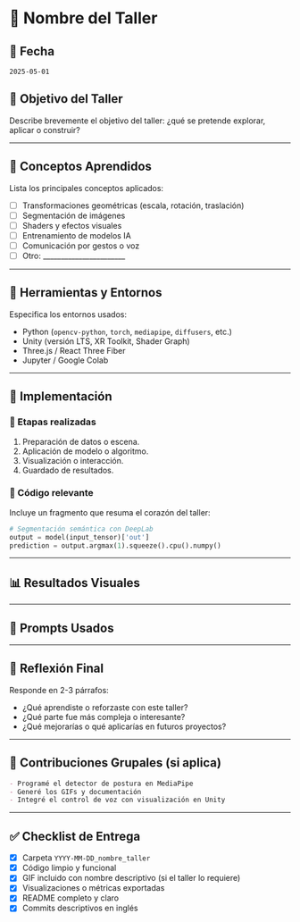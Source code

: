 # 🧪 Nombre del Taller

## 📅 Fecha
`2025-05-01` 


## 🎯 Objetivo del Taller

Describe brevemente el objetivo del taller: ¿qué se pretende explorar, aplicar o construir?

---

## 🧠 Conceptos Aprendidos

Lista los principales conceptos aplicados:

- [ ] Transformaciones geométricas (escala, rotación, traslación)
- [ ] Segmentación de imágenes
- [ ] Shaders y efectos visuales
- [ ] Entrenamiento de modelos IA
- [ ] Comunicación por gestos o voz
- [ ] Otro: _______________________

---

## 🔧 Herramientas y Entornos

Especifica los entornos usados:

- Python (`opencv-python`, `torch`, `mediapipe`, `diffusers`, etc.)
- Unity (versión LTS, XR Toolkit, Shader Graph)
- Three.js / React Three Fiber
- Jupyter / Google Colab

---

## 🧪 Implementación

### 🔹 Etapas realizadas
1. Preparación de datos o escena.
2. Aplicación de modelo o algoritmo.
3. Visualización o interacción.
4. Guardado de resultados.

### 🔹 Código relevante

Incluye un fragmento que resuma el corazón del taller:

```python
# Segmentación semántica con DeepLab
output = model(input_tensor)['out']
prediction = output.argmax(1).squeeze().cpu().numpy()
```

---

## 📊 Resultados Visuales

---

## 🧩 Prompts Usados


---

## 💬 Reflexión Final

Responde en 2-3 párrafos:

- ¿Qué aprendiste o reforzaste con este taller?
- ¿Qué parte fue más compleja o interesante?
- ¿Qué mejorarías o qué aplicarías en futuros proyectos?

---

## 👥 Contribuciones Grupales (si aplica)

```markdown
- Programé el detector de postura en MediaPipe
- Generé los GIFs y documentación
- Integré el control de voz con visualización en Unity
```

---

## ✅ Checklist de Entrega

- [x] Carpeta `YYYY-MM-DD_nombre_taller`
- [x] Código limpio y funcional
- [x] GIF incluido con nombre descriptivo (si el taller lo requiere)
- [x] Visualizaciones o métricas exportadas
- [x] README completo y claro
- [x] Commits descriptivos en inglés
